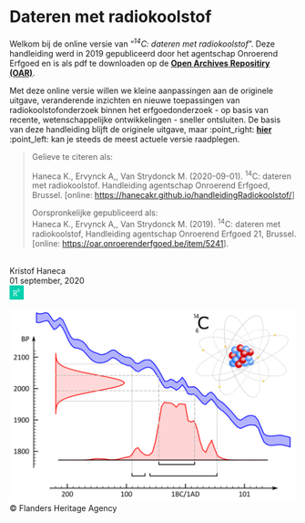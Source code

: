 
# Dateren met radiokoolstof

Welkom bij de online versie van “*<sup>14</sup>C: dateren met
radiokoolstof*”. Deze handleiding werd in 2019 gepubliceerd door het
agentschap Onroerend Erfgoed en is als pdf te downloaden op de [**Open
Archives Repositiry (OAR)**](https://oar.onroerenderfgoed.be/item/5241).

Met deze online versie willen we kleine aanpassingen aan de originele
uitgave, veranderende inzichten en nieuwe toepassingen van
radiokoolstofonderzoek binnen het erfgoedonderzoek - op basis van
recente, wetenschappelijke ontwikkelingen - sneller ontsluiten. De basis
van deze handleiding blijft de originele uitgave, maar :point\_right:
[**hier**](https://hanecakr.github.io/handleidingRadiokoolstof/)
:point\_left: kan je steeds de meest actuele versie raadplegen.

> Gelieve te citeren als:  
> 
> Haneca K., Ervynck A,, Van Strydonck M. (2020-09-01). <sup>14</sup>C:
> dateren met radiokoolstof. Handleiding agentschap Onroerend Erfgoed,
> Brussel. \[online:
> <https://hanecakr.github.io/handleidingRadiokoolstof/>\]
> 
> Oorspronkelijke gepubliceerd als: <br/> Haneca K., Ervynck A,, Van
> Strydonck M. (2019). <sup>14</sup>C: dateren met radiokoolstof,
> Handleiding agentschap Onroerend Erfgoed 21, Brussel. \[online:
> <https://oar.onroerenderfgoed.be/item/5241>\].

<br/> Kristof Haneca <br/> 01 september, 2020<br/>
[![](./figuren/RG.png)](https://www.researchgate.net/profile/Kristof_Haneca)

![](./figuren/figuur_readme.png) © Flanders Heritage Agency

